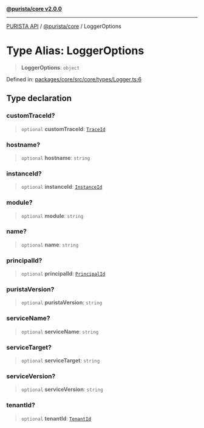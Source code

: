 [**@purista/core v2.0.0**](../README.md)

***

[PURISTA API](../../../packages.md) / [@purista/core](../README.md) / LoggerOptions

# Type Alias: LoggerOptions

> **LoggerOptions**: `object`

Defined in: [packages/core/src/core/types/Logger.ts:6](https://github.com/puristajs/purista/blob/master/packages/core/src/core/types/Logger.ts#L6)

## Type declaration

### customTraceId?

> `optional` **customTraceId**: [`TraceId`](TraceId.md)

### hostname?

> `optional` **hostname**: `string`

### instanceId?

> `optional` **instanceId**: [`InstanceId`](InstanceId.md)

### module?

> `optional` **module**: `string`

### name?

> `optional` **name**: `string`

### principalId?

> `optional` **principalId**: [`PrincipalId`](PrincipalId.md)

### puristaVersion?

> `optional` **puristaVersion**: `string`

### serviceName?

> `optional` **serviceName**: `string`

### serviceTarget?

> `optional` **serviceTarget**: `string`

### serviceVersion?

> `optional` **serviceVersion**: `string`

### tenantId?

> `optional` **tenantId**: [`TenantId`](TenantId.md)
